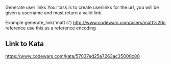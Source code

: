 Generate user links
Your task is to create userlinks for the url, you will be given a username and must return a valid link.

Example
generate_link('matt c')
http://www.codewars.com/users/matt%20c
reference
use this as a reference encoding

## Link to Kata
https://www.codewars.com/kata/57037ed25a7263ac35000c80